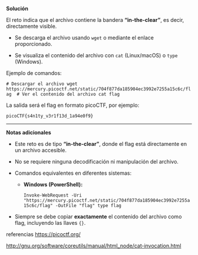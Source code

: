 **Solución**

El reto indica que el archivo contiene la bandera **“in-the-clear”**, es decir, directamente visible.

- Se descarga el archivo usando `wget` o mediante el enlace proporcionado.
    
- Se visualiza el contenido del archivo con `cat` (Linux/macOS) o `type` (Windows).
    

Ejemplo de comandos:

`# Descargar el archivo wget https://mercury.picoctf.net/static/704f877da185904ec3992e7255a15c6c/flag  # Ver el contenido del archivo cat flag`

La salida será el flag en formato picoCTF, por ejemplo:

`picoCTF{s4n1ty_v3r1f13d_1a94e0f9}`

---

**Notas adicionales**

- Este reto es de tipo **“in-the-clear”**, donde el flag está directamente en un archivo accesible.
    
- No se requiere ninguna decodificación ni manipulación del archivo.
    
- Comandos equivalentes en diferentes sistemas:
    
    - **Windows (PowerShell):**
        
        `Invoke-WebRequest -Uri "https://mercury.picoctf.net/static/704f877da185904ec3992e7255a15c6c/flag" -OutFile "flag" type flag`
        
- Siempre se debe copiar **exactamente** el contenido del archivo como flag, incluyendo las llaves `{}`.



referencias
https://picoctf.org/

http://gnu.org/software/coreutils/manual/html_node/cat-invocation.html

